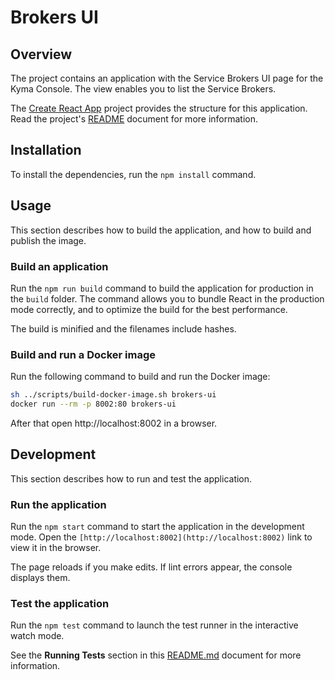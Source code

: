 # Brokers UI

## Overview

The project contains an application with the Service Brokers UI page for the Kyma Console. The view enables you to list the Service Brokers.

The [Create React App](https://github.com/facebook/create-react-app) project provides the structure for this application. Read the project's [README](https://github.com/facebook/create-react-app/tree/next/packages/react-scripts/template) document for more information.

## Installation

To install the dependencies, run the `npm install` command.

## Usage

This section describes how to build the application, and how to build and publish the image.

### Build an application

Run the `npm run build` command to build the application for production in the `build` folder.
The command allows you to bundle React in the production mode correctly, and to optimize the build for the best performance.

The build is minified and the filenames include hashes.

### Build and run a Docker image

Run the following command to build and run the Docker image:

``` bash
sh ../scripts/build-docker-image.sh brokers-ui
docker run --rm -p 8002:80 brokers-ui
```

After that open http://localhost:8002 in a browser.

## Development

This section describes how to run and test the application.

### Run the application

Run the `npm start` command to start the application in the development mode.
Open the `[http://localhost:8002](http://localhost:8002)` link to view it in the browser.

The page reloads if you make edits.
If lint errors appear, the console displays them.

### Test the application

Run the `npm test` command to launch the test runner in the interactive watch mode.

See the **Running Tests** section in this [README.md](https://github.com/facebook/create-react-app/blob/master/packages/react-scripts/template/README.md#npm-test) document for more information.
